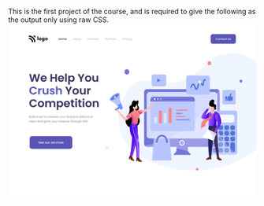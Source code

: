 This is the first project of the course, and is required to give the following as the output only using raw CSS.
![output](./output.png)

